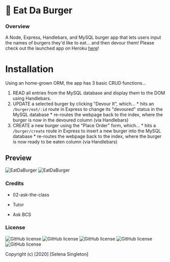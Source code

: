 # 🍔 Eat Da Burger 

### Overview
A Node, Express, Handlebars, and MySQL burger app that lets users input the names of burgers they'd like to eat... and then devour them!
Please check out the launched app on Heroku [here]()!
# Installation

Using an home-grown ORM, the app has 3 basic CRUD functions...
  1. READ all entries from the MySQL database and display them to the DOM using Handlebars.
  2. UPDATE a selected burger by clicking "Devour It", which...
    * hits an `/burger/eat/:id` route in Express to change its "devoured" status in the MySQL database
    * re-routes the webpage back to the index, where the burger is now in the devoured column (via Handlebars)
  3. CREATE a new burger using the "Place Order" form, which...
    * hits a `/burger/create` route in Express to insert a new burger into the MySQL database
    * re-routes the webpage back to the index, where the burger is now ready to be eaten column (via Handlebars)
## Preview 

![EatDaBurger](.public/eatdaburger1.PNG)
![EatDaBurger](eat-da-burger1.PNG)

### Credits

* 02-ask-the-class

* Tutor

* Ask BCS 

### License 

![GitHub license](https://img.shields.io/badge/license-MIT-blue.svg)
![GitHub license](https://img.shields.io/badge/Javascript-yellow)
![GitHub license](https://img.shields.io/badge/-node.js-green)
![GitHub license](https://img.shields.io/badge/-inquirer-red)
![GitHub license](https://img.shields.io/badge/mySQL-blue)

Copyright (c) [2020] [Selena Singleton]